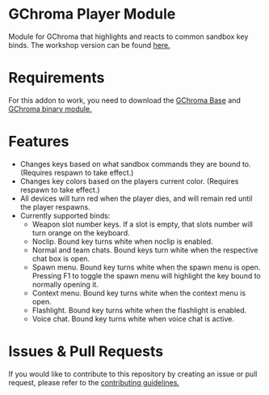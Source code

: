 # GChroma Player Module
 Module for GChroma that highlights and reacts to common sandbox key binds. The workshop version can be found [here.](https://steamcommunity.com/sharedfiles/filedetails/?id=2297434661)

# Requirements
 For this addon to work, you need to download the [GChroma Base](https://steamcommunity.com/sharedfiles/filedetails/?id=2297412726) and [GChroma binary module.](https://github.com/LambdaGaming/GChroma/releases)

# Features
 - Changes keys based on what sandbox commands they are bound to. (Requires respawn to take effect.)
 - Changes key colors based on the players current color. (Requires respawn to take effect.)
 - All devices will turn red when the player dies, and will remain red until the player respawns.
 - Currently supported binds:
   - Weapon slot number keys. If a slot is empty, that slots number will turn orange on the keyboard.
   - Noclip. Bound key turns white when noclip is enabled.
   - Normal and team chats. Bound keys turn white when the respective chat box is open.
   - Spawn menu. Bound key turns white when the spawn menu is open. Pressing F1 to toggle the spawn menu will highlight the key bound to normally opening it.
   - Context menu. Bound key turns white when the context menu is open.
   - Flashlight. Bound key turns white when the flashlight is enabled.
   - Voice chat. Bound key turns white when voice chat is active.

# Issues & Pull Requests
 If you would like to contribute to this repository by creating an issue or pull request, please refer to the [contributing guidelines.](https://lambdagaming.github.io/contributing.html)
